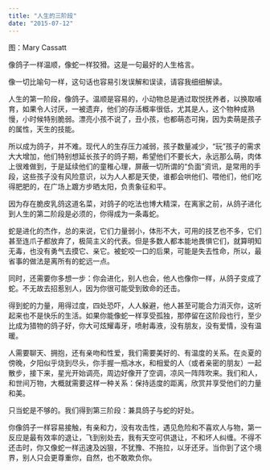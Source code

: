 ```yaml
---
title: "人生的三阶段"
date: "2015-07-12"
---
```


图：Mary Cassatt

像鸽子一样温顺，像蛇一样狡猾。这是一句最好的人生格言。

像一切比喻句一样，这句话也容易引发误解和误读，请容我细细解读。

人生的第一阶段，像鸽子。温顺是容易的，小动物总是通过取悦抚养者，以换取哺育，如果令人讨厌，一被遗弃，他们的存活概率很低，尤其是人，这个物种成熟慢，小时候特别脆弱。漂亮小孩不说了，丑小孩，也都萌态可掬，因为卖萌是孩子的属性，天生的技能。

所以成为鸽子，并不难。现代人的生存压力减弱，孩子数量减少，“玩”孩子的需求大大增加，他们特别想延长孩子的鸽子期，希望他们不要长大，永远那么萌，肉体上很难做到，于是延续他们的童稚心理，屏蔽一切所谓的“负面”资讯，是常用的手段，这些孩子没有风险意识，以为人人都是天使，谁都会哄他们、喂他们，他们吃得肥肥的，在广场上踱方步晒太阳，负责象征和平。

因为存在脆皮乳鸽这道名菜，对鸽子的吃法也博大精深，在离家之前，从鸽子进化到人生的第二阶段是必须的，你得成为一条毒蛇。

蛇是进化的杰作，总的来说，它们力量弱小，体形不大，可用的技艺也不多，它们甚至连爪子都放弃了，极简主义的代表。但是多数人都本能地畏惧它们，就算明知无毒，也没有勇气去摸它、亲它。被蛇咬一口的后果，可能是失去性命，所以，最省事的做法是离所有的蛇远一点。

同时，还需要你多想一步：你会进化，别人也会，他人也像你一样，从鸽子变成了蛇。不无故去招惹别人，因为你很可能受到致命的还击。

得到蛇的力量，用得过度，四处恐吓，人人躲避，他人甚至可能合力消灭你，这听起来也不是快乐的生活。如果你能像蛇一样享受孤独，那停留在这阶段也行，至少比成为猎物的鸽子好，你大可炫耀毒牙，喷射毒液，没有朋友，没有爱情，没有温暖。

人需要聊天、拥抱，还有亲吻和性爱，我们需要美好的、有温度的关系。在炎夏的傍晚，夕阳似乎烧到尽头，你手握一瓶冰水，和相爱的人（或者亲密的朋友）一起散步，接下来，星光开始调亮，周边好像开了空调，凉风一阵阵吹来。我们和人，和世间万物，大概就需要这样一种关系：保持适度的距离，欣赏并享受他们的力量和美。

只当蛇是不够的。我们得到第三阶段：兼具鸽子与蛇的好处。

你像鸽子一样容易接触，有亲和力，没有攻击性，遇见危险和不喜欢人与物，第一反应是最有效率的退让，飞到别处去，我有天空可供退让，不和坏人纠缠。不得不还击时，你又像蛇一样迅速及凶狠，不犹豫、不拖拉，以牙还牙。当你到了这个境界，别人只会更尊重你，自然，也不敢欺负你。
